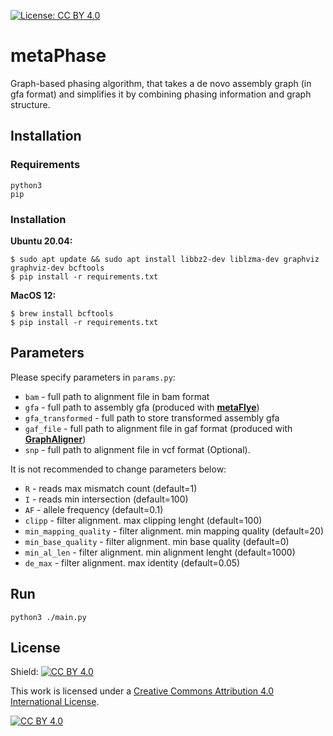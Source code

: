 [![License: CC BY 4.0](https://img.shields.io/badge/License-CC%20BY%204.0-lightgrey.svg)](https://creativecommons.org/licenses/by/4.0/)

# metaPhase

Graph-based phasing algorithm, that takes a de novo assembly graph (in gfa format) and simplifies it by combining phasing information and graph structure.

## Installation
### Requirements
```
python3
pip
```

### Installation

**Ubuntu 20.04:**
```
$ sudo apt update && sudo apt install libbz2-dev liblzma-dev graphviz graphviz-dev bcftools
$ pip install -r requirements.txt
```

**MacOS 12:**
```
$ brew install bcftools
$ pip install -r requirements.txt
```

## Parameters

Please specify parameters in `params.py`:
- `bam` - full path to alignment file in bam format
- `gfa` - full path to assembly gfa (produced with [**metaFlye**](https://github.com/fenderglass/Flye))
- `gfa_transformed` - full path to store transformed assembly gfa
- `gaf_file` - full path to alignment file in gaf format (produced with [**GraphAligner**](https://github.com/maickrau/GraphAligner))
- `snp` - full path to alignment file in vcf format (Optional). 

It is not recommended to change parameters below:
- `R` - reads max mismatch count (default=1)
- `I` - reads min intersection  (default=100)
- `AF` - allele frequency (default=0.1)
- `clipp` - filter alignment. max clipping lenght (default=100)
- `min_mapping_quality` - filter alignment. min mapping quality (default=20)
- `min_base_quality` - filter alignment. min base quality (default=0)
- `min_al_len` - filter alignment. min alignment lenght (default=1000)
- `de_max` - filter alignment. max identity (default=0.05)

## Run

```
python3 ./main.py
```

## License

Shield: [![CC BY 4.0][cc-by-shield]][cc-by]

This work is licensed under a
[Creative Commons Attribution 4.0 International License][cc-by].

[![CC BY 4.0][cc-by-image]][cc-by]

[cc-by]: http://creativecommons.org/licenses/by/4.0/
[cc-by-image]: https://i.creativecommons.org/l/by/4.0/88x31.png
[cc-by-shield]: https://img.shields.io/badge/License-CC%20BY%204.0-lightgrey.svg
